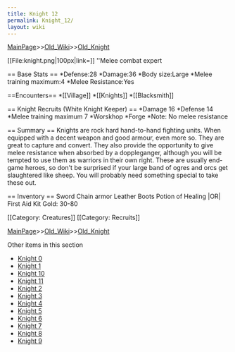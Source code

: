 ```yaml
---
title: Knight 12
permalink: Knight_12/
layout: wiki
---
```


[MainPage](/keeperrl_wiki/ "wikilink")>>[Old_Wiki](/keeperrl_wiki/Old_Wiki "wikilink")>>[Old_Knight](/keeperrl_wiki/Old_Knight "wikilink")

[[File:knight.png|100px|link=]] ''Melee combat expert

== Base Stats ==
*Defense:28
*Damage:36
*Body size:Large
*Melee training maximum:4
*Melee Resistance:Yes

==Encounters==
*[[Village]]
*[[Knights]]
*[[Blacksmith]]

== Knight Recruits (White Knight Keeper) ==
*Damage 16
*Defense 14
*Melee training maximum 7 
*Worskhop
*Forge
*Note: No melee resistance

== Summary ==
Knights are rock hard hand-to-hand fighting units. When equipped with a decent weapon and good armour, even more so. They are great to capture and convert. They also provide the opportunity to give melee resistance when absorbed by a doppleganger, although you will be tempted to use them as warriors in their own right. These are usually end-game heroes, so don't be surprised if your large band of ogres and orcs get slaughtered like sheep. You will probably need something special to take these out.

== Inventory ==
 Sword
 Chain armor
 Leather Boots
 Potion of Healing |OR| First Aid Kit
 Gold: 30-80

[[Category: Creatures]]
[[Category: Recruits]]

[MainPage](/keeperrl_wiki/ "wikilink")>>[Old_Wiki](/keeperrl_wiki/Old_Wiki "wikilink")>>[Old_Knight](/keeperrl_wiki/Old_Knight "wikilink")

Other items in this section
-    [Knight 0](/keeperrl_wiki/Knight_0 "wikilink")
-    [Knight 1](/keeperrl_wiki/Knight_1 "wikilink")
-    [Knight 10](/keeperrl_wiki/Knight_10 "wikilink")
-    [Knight 11](/keeperrl_wiki/Knight_11 "wikilink")
-    [Knight 2](/keeperrl_wiki/Knight_2 "wikilink")
-    [Knight 3](/keeperrl_wiki/Knight_3 "wikilink")
-    [Knight 4](/keeperrl_wiki/Knight_4 "wikilink")
-    [Knight 5](/keeperrl_wiki/Knight_5 "wikilink")
-    [Knight 6](/keeperrl_wiki/Knight_6 "wikilink")
-    [Knight 7](/keeperrl_wiki/Knight_7 "wikilink")
-    [Knight 8](/keeperrl_wiki/Knight_8 "wikilink")
-    [Knight 9](/keeperrl_wiki/Knight_9 "wikilink")
